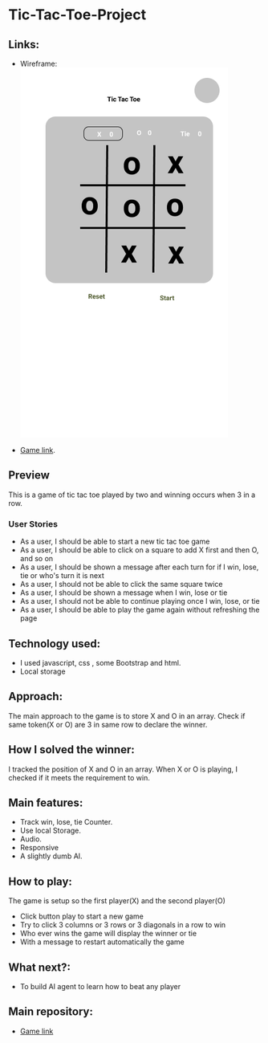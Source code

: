 # Tic-Tac-Toe-Project
## Links:
- Wireframe:
![](wireframe.png)


- [Game link](https://diaba.github.io/Tic-Tac-Toe-Project/?).


## Preview

This is a game of tic tac toe played by two and winning occurs when 3 in a row.

### User Stories

- As a user, I should be able to start a new tic tac toe game
- As a user, I should be able to click on a square to add X first and then O, and so on
- As a user, I should be shown a message after each turn for if I win, lose, tie or who's turn it is next
- As a user, I should not be able to click the same square twice
- As a user, I should be shown a message when I win, lose or tie
- As a user, I should not be able to continue playing once I win, lose, or tie
- As a user, I should be able to play the game again without refreshing the page

## Technology used:

- I used javascript, css , some Bootstrap and html.
- Local storage


## Approach:
The main approach to the game is to store X and O in an array. Check if same token(X or O) are 3 in same row to declare the winner.

## How I solved the winner:
I tracked the position of X and O in an array. When X or O is playing, I checked if it meets the requirement to win.
## Main features:
- Track win, lose, tie Counter.
- Use local Storage.
- Audio.
- Responsive
- A slightly dumb AI.

## How to play:
The game is setup so the first player(X) and the second player(O)
- Click button play to start a new game
- Try to click 3 columns or 3 rows or 3 diagonals in a row to win
- Who ever wins the game will display the winner or tie  
- With a message to restart automatically the game
## What next?:
- To build AI agent to learn how to beat any player 

## Main repository:
- [Game link](https://diaba.github.io/Tic-Tac-Toe-Project/?)
